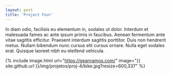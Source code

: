 ```yaml
---
layout: post
title: 'Project Four'
---
```


In diam odio, facilisis eu elementum in, sodales ut dolor. Interdum et malesuada fames ac ante ipsum primis in faucibus. Aenean fermentum ante vitae sagittis efficitur. Praesent interdum sagittis porttitor. Duis non hendrerit metus. Nullam bibendum nunc cursus elit cursus ornare. Nulla eget sodales erat. Quisque laoreet nibh eu eleifend vehicula.

{% include image.html url="https://geanramos.com/" image="{{ site.github.url }}/img/projetos/proj-4/bike.jpg?resize=600,337" %}
